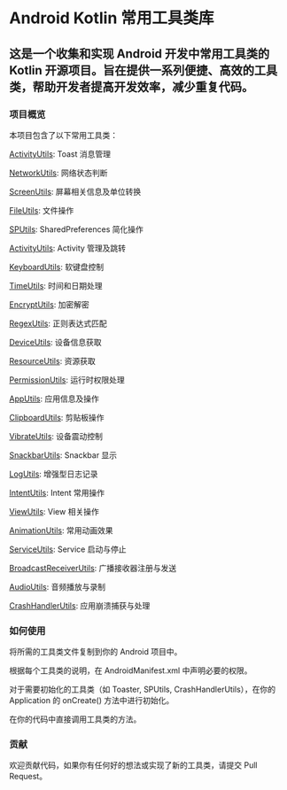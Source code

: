 # Android Kotlin 常用工具类库
## 这是一个收集和实现 Android 开发中常用工具类的 Kotlin 开源项目。旨在提供一系列便捷、高效的工具类，帮助开发者提高开发效率，减少重复代码。

### 项目概览
本项目包含了以下常用工具类：

[ActivityUtils](https://github.com/chengzeli7/Android_Utils/blob/main/ActivityUtils.kt): Toast 消息管理

[NetworkUtils](https://github.com/chengzeli7/Android_Utils/blob/main/NetworkUtils.kt): 网络状态判断

[ScreenUtils](https://github.com/chengzeli7/Android_Utils/blob/main/ScreenUtils.kt): 屏幕相关信息及单位转换

[FileUtils](https://github.com/chengzeli7/Android_Utils/blob/main/FileUtils.kt): 文件操作

[SPUtils](https://github.com/chengzeli7/Android_Utils/blob/main/SPUtils.kt): SharedPreferences 简化操作

[ActivityUtils](https://github.com/chengzeli7/Android_Utils/blob/main/ActivityUtils.kt): Activity 管理及跳转

[KeyboardUtils](https://github.com/chengzeli7/Android_Utils/blob/main/KeyboardUtils.kt): 软键盘控制

[TimeUtils](https://github.com/chengzeli7/Android_Utils/blob/main/TimeUtils.kt): 时间和日期处理

[EncryptUtils](https://github.com/chengzeli7/Android_Utils/blob/main/EncryptUtils.kt): 加密解密

[RegexUtils](https://github.com/chengzeli7/Android_Utils/blob/main/RegexUtils.kt): 正则表达式匹配

[DeviceUtils](https://github.com/chengzeli7/Android_Utils/blob/main/DeviceUtils.kt): 设备信息获取

[ResourceUtils](https://github.com/chengzeli7/Android_Utils/blob/main/ResourceUtils.kt): 资源获取

[PermissionUtils](https://github.com/chengzeli7/Android_Utils/blob/main/PermissionUtils.kt): 运行时权限处理

[AppUtils](https://github.com/chengzeli7/Android_Utils/blob/main/AppUtils.kt): 应用信息及操作

[ClipboardUtils](https://github.com/chengzeli7/Android_Utils/blob/main/ClipboardUtils.kt): 剪贴板操作

[VibrateUtils](https://github.com/chengzeli7/Android_Utils/blob/main/VibrateUtils.kt): 设备震动控制

[SnackbarUtils](https://github.com/chengzeli7/Android_Utils/blob/main/SnackbarUtils.kt): Snackbar 显示

[LogUtils](https://github.com/chengzeli7/Android_Utils/blob/main/LogUtils.kt): 增强型日志记录

[IntentUtils](https://github.com/chengzeli7/Android_Utils/blob/main/IntentUtils.kt): Intent 常用操作

[ViewUtils](https://github.com/chengzeli7/Android_Utils/blob/main/ViewUtils.kt): View 相关操作

[AnimationUtils](https://github.com/chengzeli7/Android_Utils/blob/main/AnimationUtils.kt): 常用动画效果

[ServiceUtils](https://github.com/chengzeli7/Android_Utils/blob/main/ServiceUtils.kt): Service 启动与停止

[BroadcastReceiverUtils](https://github.com/chengzeli7/Android_Utils/blob/main/BroadcastReceiverUtils.kt): 广播接收器注册与发送

[AudioUtils](https://github.com/chengzeli7/Android_Utils/blob/main/AudioUtils.kt): 音频播放与录制

[CrashHandlerUtils](https://github.com/chengzeli7/Android_Utils/blob/main/CrashHandlerUtils.kt): 应用崩溃捕获与处理

### 如何使用
将所需的工具类文件复制到你的 Android 项目中。

根据每个工具类的说明，在 AndroidManifest.xml 中声明必要的权限。

对于需要初始化的工具类（如 Toaster, SPUtils, CrashHandlerUtils），在你的 Application 的 onCreate() 方法中进行初始化。

在你的代码中直接调用工具类的方法。

### 贡献
欢迎贡献代码，如果你有任何好的想法或实现了新的工具类，请提交 Pull Request。
